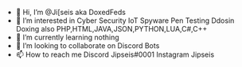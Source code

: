 - 👋 Hi, I’m @Ji[seis aka DoxedFeds
- 👀 I’m interested in Cyber Security IoT Spyware Pen Testing Ddosin Doxing also PHP,HTML,JAVA,JSON,PYTHON,LUA,C#,C++
- 🌱 I’m currently learning nothing
- 💞️ I’m looking to collaborate on Discord Bots
- 📫 How to reach me Discord Jipseis#0001 Instagram Jipseis 

<!---
DoxedFeds/DoxedFeds is a ✨ special ✨ repository because its `README.md` (this file) appears on your GitHub profile.
You can click the Preview link to take a look at your changes.
--->
